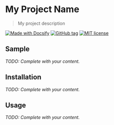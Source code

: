 <!-- TODO: Update with your values. -->
# My Project Name
> My project description

[![Made with Docsify](https://img.shields.io/badge/Made%20with-Docsify-blue.svg)](https://docsify.js.org/)
[![GitHub tag](https://img.shields.io/github/tag/<USERNAME>/<REPO-NAME>.svg)](https://GitHub.com/<USERNAME>/<REPO-NAME>/tags/) <!-- TODO: Update repo links.-->
[![MIT license](https://img.shields.io/badge/License-MIT-blue.svg)](https://github.com/<USERNAME>/<REPO-NAME>/blob/master/LICENSE) <!-- TODO: Update repo link and change license type if not MIT. -->

<!-- TODO: Replace the body below with your headings and content. -->

## Sample

_TODO: Complete with your content._

## Installation

_TODO: Complete with your content._

## Usage

_TODO: Complete with your content._
